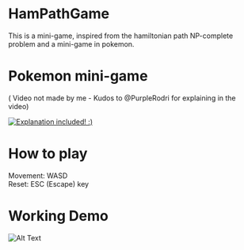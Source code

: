 # HamPathGame 
This is a mini-game, inspired from the hamiltonian path NP-complete problem
and a mini-game in pokemon.


# Pokemon mini-game
( Video not made by me - Kudos to @PurpleRodri for explaining in the video)

[![Explanation included! :)](https://imgur.com/7zOsPmZ.png)](https://www.youtube.com/embed/9OXT93-3-Pc?start=432&end=462&version=3 "Explanation included :)")

# How to play
Movement: WASD  
Reset: ESC (Escape) key

# Working Demo 

![Alt Text](https://media.giphy.com/media/t6a1qv8we5KkLwmbCd/giphy.gif)
